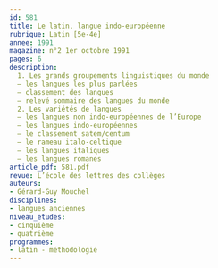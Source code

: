 ```yaml
---
id: 581
title: Le latin, langue indo-européenne 
rubrique: Latin [5e-4e]
annee: 1991
magazine: n°2 1er octobre 1991
pages: 6
description: 
  1. Les grands groupements linguistiques du monde
  – les langues les plus parlées
  – classement des langues
  – relevé sommaire des langues du monde
  2. Les variétés de langues
  – les langues non indo-européennes de l’Europe
  – les langues indo-européennes
  – le classement satem/centum
  – le rameau italo-celtique
  – les langues italiques
  – les langues romanes
article_pdf: 581.pdf
revue: L’école des lettres des collèges
auteurs:
- Gérard-Guy Mouchel
disciplines:
- langues anciennes
niveau_etudes:
- cinquième
- quatrième
programmes:
- latin - méthodologie
---
```

